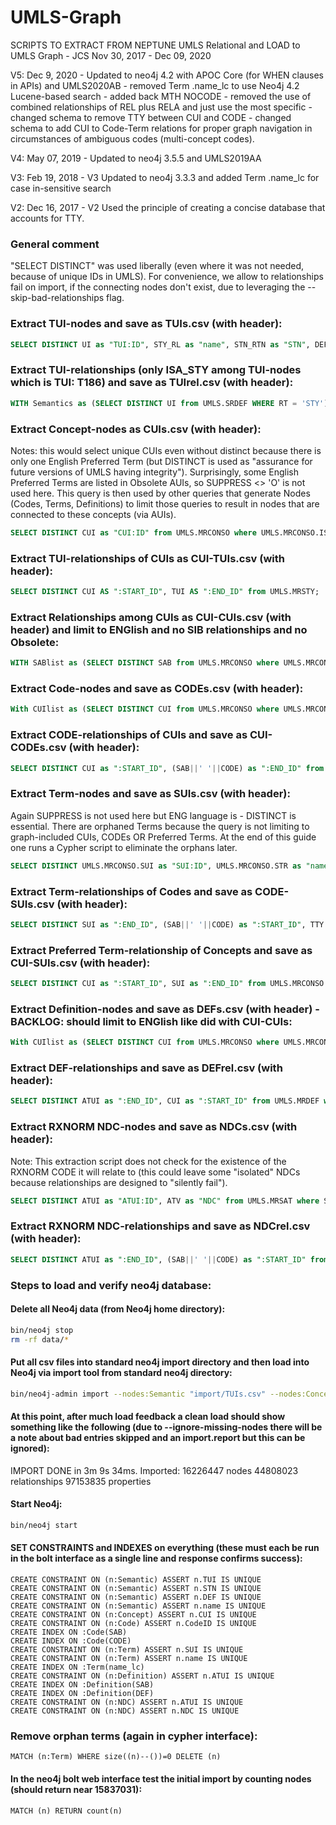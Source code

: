 # UMLS-Graph

SCRIPTS TO EXTRACT FROM NEPTUNE UMLS Relational and LOAD to UMLS Graph - JCS Nov 30, 2017 - Dec 09, 2020

V5: Dec 9, 2020 - Updated to neo4j 4.2 with APOC Core (for WHEN clauses in APIs) and UMLS2020AB - removed Term .name_lc to use Neo4j 4.2 Lucene-based search - added back MTH NOCODE - removed the use of combined relationships of REL plus RELA and just use the most specific - changed schema to remove TTY between CUI and CODE - changed schema to add CUI to Code-Term relations for proper graph navigation in circumstances of ambiguous codes (multi-concept codes).

V4: May 07, 2019 - Updated to neo4j 3.5.5 and UMLS2019AA

V3: Feb 19, 2018 - V3 Updated to neo4j 3.3.3 and added Term .name_lc for case in-sensitive search

V2: Dec 16, 2017 - V2 Used the principle of creating a concise database that accounts for TTY.

### General comment
"SELECT DISTINCT" was used liberally (even where it was not needed, because of unique IDs in UMLS). For convenience, we allow to relationships fail on import, if the connecting nodes don't exist, due to leveraging the --skip-bad-relationships flag.

### Extract TUI-nodes and save as TUIs.csv (with header):
```SQL
SELECT DISTINCT UI as "TUI:ID", STY_RL as "name", STN_RTN as "STN", DEF from UMLS.SRDEF where RT = 'STY';
```

### Extract TUI-relationships (only ISA_STY among TUI-nodes which is TUI: T186) and save as TUIrel.csv (with header):
```SQL
WITH Semantics as (SELECT DISTINCT UI from UMLS.SRDEF WHERE RT = 'STY') SELECT DISTINCT UI3 as ":END_ID", UI1 as ":START_ID" FROM UMLS.SRSTRE1 INNER JOIN Semantics ON UMLS.SRSTRE1.UI1 = Semantics.UI WHERE UI2 = 'T186';
```

### Extract Concept-nodes as CUIs.csv (with header):
Notes: this would select unique CUIs even without distinct because there is only one English Preferred Term (but DISTINCT is used as "assurance for future versions of UMLS having integrity"). Surprisingly, some English Preferred Terms are listed in Obsolete AUIs, so SUPPRESS <> 'O' is not used here. This query is then used by other queries that generate Nodes (Codes, Terms, Definitions) to limit those queries to result in nodes that are connected to these concepts (via AUIs).
```SQL
SELECT DISTINCT CUI as "CUI:ID" from UMLS.MRCONSO where UMLS.MRCONSO.ISPREF = 'Y' AND UMLS.MRCONSO.STT = 'PF' AND UMLS.MRCONSO.TS = 'P' and UMLS.MRCONSO.LAT = 'ENG';
```

### Extract TUI-relationships of CUIs as CUI-TUIs.csv (with header):
```SQL
SELECT DISTINCT CUI AS ":START_ID", TUI AS ":END_ID" from UMLS.MRSTY;
```

### Extract Relationships among CUIs as CUI-CUIs.csv (with header) and limit to ENGlish and no SIB relationships and no Obsolete: 
```SQL
WITH SABlist as (SELECT DISTINCT SAB from UMLS.MRCONSO where UMLS.MRCONSO.LAT = 'ENG') SELECT DISTINCT CUI2 AS ":START_ID", CUI1 AS ":END_ID", NVL(RELA, REL) as ":TYPE", UMLS.MRREL.SAB from UMLS.MRREL inner join SABlist on UMLS.MRREL.SAB = SABlist.SAB where UMLS.MRREL.SUPPRESS <> 'O' and CUI1 <> CUI2 and REL <> 'SIB';
```

### Extract Code-nodes and save as CODEs.csv (with header):
```SQL
With CUIlist as (SELECT DISTINCT CUI from UMLS.MRCONSO where UMLS.MRCONSO.ISPREF = 'Y' AND UMLS.MRCONSO.STT = 'PF' AND UMLS.MRCONSO.TS = 'P' and UMLS.MRCONSO.LAT = 'ENG') SELECT DISTINCT (UMLS.MRCONSO.SAB||' '||UMLS.MRCONSO.CODE) as "CodeID:ID", UMLS.MRCONSO.SAB, UMLS.MRCONSO.CODE from UMLS.MRCONSO inner join CUIlist on UMLS.MRCONSO.CUI = CUIlist.CUI where UMLS.MRCONSO.LAT = 'ENG' and SUPPRESS <> 'O';
```

### Extract CODE-relationships of CUIs and save as CUI-CODEs.csv (with header):
```SQL
SELECT DISTINCT CUI as ":START_ID", (SAB||' '||CODE) as ":END_ID" from UMLS.MRCONSO where LAT = 'ENG' and SUPPRESS <> 'O';
```

### Extract Term-nodes and save as SUIs.csv (with header):
Again SUPPRESS is not used here but ENG language is - DISTINCT is essential. There are orphaned Terms because the query is not limiting to graph-included CUIs, CODEs OR Preferred Terms. At the end of this guide one runs a Cypher script to eliminate the orphans later.
```SQL
SELECT DISTINCT UMLS.MRCONSO.SUI as "SUI:ID", UMLS.MRCONSO.STR as "name" FROM UMLS.MRCONSO WHERE UMLS.MRCONSO.LAT = 'ENG';
```

### Extract Term-relationships of Codes and save as CODE-SUIs.csv (with header):
```SQL
SELECT DISTINCT SUI as ":END_ID", (SAB||' '||CODE) as ":START_ID", TTY as ":TYPE" from UMLS.MRCONSO where LAT = 'ENG' and SUPPRESS <> 'O';
```

### Extract Preferred Term-relationship of Concepts and save as CUI-SUIs.csv (with header):
```SQL
SELECT DISTINCT CUI as ":START_ID", SUI as ":END_ID" from UMLS.MRCONSO where UMLS.MRCONSO.ISPREF = 'Y' AND UMLS.MRCONSO.STT = 'PF' AND UMLS.MRCONSO.TS = 'P' and UMLS.MRCONSO.LAT = 'ENG';
```

### Extract Definition-nodes and save as DEFs.csv (with header) - BACKLOG: should limit to ENGlish like did with CUI-CUIs:
```SQL
With CUIlist as (SELECT DISTINCT CUI from UMLS.MRCONSO where UMLS.MRCONSO.ISPREF = 'Y' AND UMLS.MRCONSO.STT = 'PF' AND UMLS.MRCONSO.TS = 'P' and UMLS.MRCONSO.LAT = 'ENG') SELECT DISTINCT UMLS.MRDEF.ATUI as "ATUI:ID", UMLS.MRDEF.SAB, UMLS.MRDEF.DEF FROM UMLS.MRDEF inner join CUIlist on UMLS.MRDEF.CUI = CUIlist.CUI where SUPPRESS <> 'O';
```
### Extract DEF-relationships and save as DEFrel.csv (with header):
```SQL
SELECT DISTINCT ATUI as ":END_ID", CUI as ":START_ID" from UMLS.MRDEF where SUPPRESS <> 'O';
```

### Extract RXNORM NDC-nodes and save as NDCs.csv (with header):
Note: This extraction script does not check for the existence of the RXNORM CODE it will relate to (this could leave some "isolated" NDCs because relationships are designed to "silently fail").
```SQL
SELECT DISTINCT ATUI as "ATUI:ID", ATV as "NDC" from UMLS.MRSAT where SAB = 'RXNORM' and ATN = 'NDC' and SUPPRESS <> 'O';
```

### Extract RXNORM NDC-relationships and save as NDCrel.csv (with header):
```SQL
SELECT DISTINCT ATUI as ":END_ID", (SAB||' '||CODE) as ":START_ID" from UMLS.MRSAT where SAB = 'RXNORM' and ATN = 'NDC' and SUPPRESS <> 'O';
```
### Steps to load and verify neo4j database:
#### Delete all Neo4j data (from Neo4j home directory):
```bash
bin/neo4j stop
rm -rf data/*
```

#### Put all csv files into standard neo4j import directory and then load into Neo4j via import tool from standard neo4j directory:
```bash
bin/neo4j-admin import --nodes:Semantic "import/TUIs.csv" --nodes:Concept "import/CUIs.csv" --nodes:Code "import/CODEs.csv" --nodes:Term "import/SUIs.csv" --nodes:Definition "import/DEFs.csv" --nodes:NDC "import/NDCs.csv" --relationships:ISA_STY "import/TUIrel.csv" --relationships:STY "import/CUI-TUIs.csv" --relationships "import/CUI-CUIs.csv" --relationships "import/CUI-CODEs.csv" --relationships "import/CODE-SUIs.csv" --relationships:PREF_TERM "import/CUI-SUIs.csv" --relationships:DEF "import/DEFrel.csv" --relationships:NDC "import/NDCrel.csv" --ignore-missing-nodes
```

#### At this point, after much load feedback a clean load should show something like the following (due to --ignore-missing-nodes there will be a note about bad entries skipped and an import.report but this can be ignored):
IMPORT DONE in 3m 9s 34ms. 
Imported:
  16226447 nodes
  44808023 relationships
  97153835 properties
  
#### Start Neo4j:
```bash
bin/neo4j start
```

#### SET CONSTRAINTS and INDEXES on everything (these must each be run in the bolt interface as a single line and response confirms success):
```cypher
CREATE CONSTRAINT ON (n:Semantic) ASSERT n.TUI IS UNIQUE
CREATE CONSTRAINT ON (n:Semantic) ASSERT n.STN IS UNIQUE
CREATE CONSTRAINT ON (n:Semantic) ASSERT n.DEF IS UNIQUE
CREATE CONSTRAINT ON (n:Semantic) ASSERT n.name IS UNIQUE
CREATE CONSTRAINT ON (n:Concept) ASSERT n.CUI IS UNIQUE
CREATE CONSTRAINT ON (n:Code) ASSERT n.CodeID IS UNIQUE
CREATE INDEX ON :Code(SAB)
CREATE INDEX ON :Code(CODE)
CREATE CONSTRAINT ON (n:Term) ASSERT n.SUI IS UNIQUE
CREATE CONSTRAINT ON (n:Term) ASSERT n.name IS UNIQUE
CREATE INDEX ON :Term(name_lc)
CREATE CONSTRAINT ON (n:Definition) ASSERT n.ATUI IS UNIQUE
CREATE INDEX ON :Definition(SAB)
CREATE INDEX ON :Definition(DEF)
CREATE CONSTRAINT ON (n:NDC) ASSERT n.ATUI IS UNIQUE
CREATE CONSTRAINT ON (n:NDC) ASSERT n.NDC IS UNIQUE
```

### Remove orphan terms (again in cypher interface):
```cypher
MATCH (n:Term) WHERE size((n)--())=0 DELETE (n)
```

#### In the neo4j bolt web interface test the initial import by counting nodes (should return near 15837031):
```cypher
MATCH (n) RETURN count(n)
```
